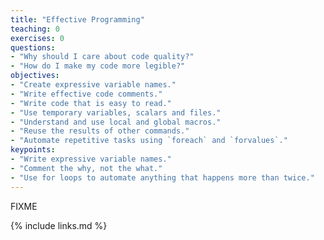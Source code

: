 ```yaml
---
title: "Effective Programming"
teaching: 0
exercises: 0
questions:
- "Why should I care about code quality?"
- "How do I make my code more legible?"
objectives:
- "Create expressive variable names."
- "Write effective code comments."
- "Write code that is easy to read."
- "Use temporary variables, scalars and files."
- "Understand and use local and global macros."
- "Reuse the results of other commands."
- "Automate repetitive tasks using `foreach` and `forvalues`."
keypoints:
- "Write expressive variable names."
- "Comment the why, not the what."
- "Use for loops to automate anything that happens more than twice."
---
```

FIXME

{% include links.md %}
